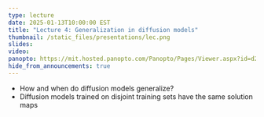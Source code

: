 ```yaml
---
type: lecture
date: 2025-01-13T10:00:00 EST
title: "Lecture 4: Generalization in diffusion models"
thumbnail: /static_files/presentations/lec.png
slides:
video:
panopto: https://mit.hosted.panopto.com/Panopto/Pages/Viewer.aspx?id=d23c5deb-25dc-4f6a-ae68-b24f012ed907
hide_from_announcements: true
---
```

 - How and when do diffusion models generalize?
 - Diffusion models trained on disjoint training sets have the same solution
   maps

<!--
**Suggested Readings:**
- [Readings 1](http://example.com)
- [Readings 2](http://example.com)
-->
